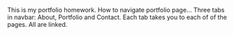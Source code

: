 This is my portfolio homework.
How to navigate portfolio page...
Three tabs in navbar: About, Portfolio and Contact.
Each tab takes you to each of of the pages. All are linked.
